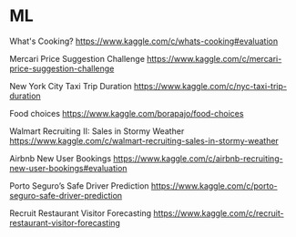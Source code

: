 # ML

What's Cooking?
https://www.kaggle.com/c/whats-cooking#evaluation 

Mercari Price Suggestion Challenge
https://www.kaggle.com/c/mercari-price-suggestion-challenge

New York City Taxi Trip Duration
https://www.kaggle.com/c/nyc-taxi-trip-duration

Food choices
https://www.kaggle.com/borapajo/food-choices

Walmart Recruiting II: Sales in Stormy Weather
https://www.kaggle.com/c/walmart-recruiting-sales-in-stormy-weather

Airbnb New User Bookings
https://www.kaggle.com/c/airbnb-recruiting-new-user-bookings#evaluation

Porto Seguro’s Safe Driver Prediction
https://www.kaggle.com/c/porto-seguro-safe-driver-prediction 

Recruit Restaurant Visitor Forecasting
https://www.kaggle.com/c/recruit-restaurant-visitor-forecasting
